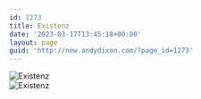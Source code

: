 ```yaml
---
id: 1273
title: Existenz
date: '2023-03-17T13:45:18+00:00'
layout: page
guid: 'http://new.andydixon.com/?page_id=1273'
---
```


![Existenz](https://i0.wp.com/assets.g8x2.ldn.idrivee2-23.com/posters/Existenz%2001.jpg?w=1200&ssl=1 "Existenz")  
![Existenz](https://i0.wp.com/assets.g8x2.ldn.idrivee2-23.com/posters/Existenz%2002.jpg?w=1200&ssl=1 "Existenz")